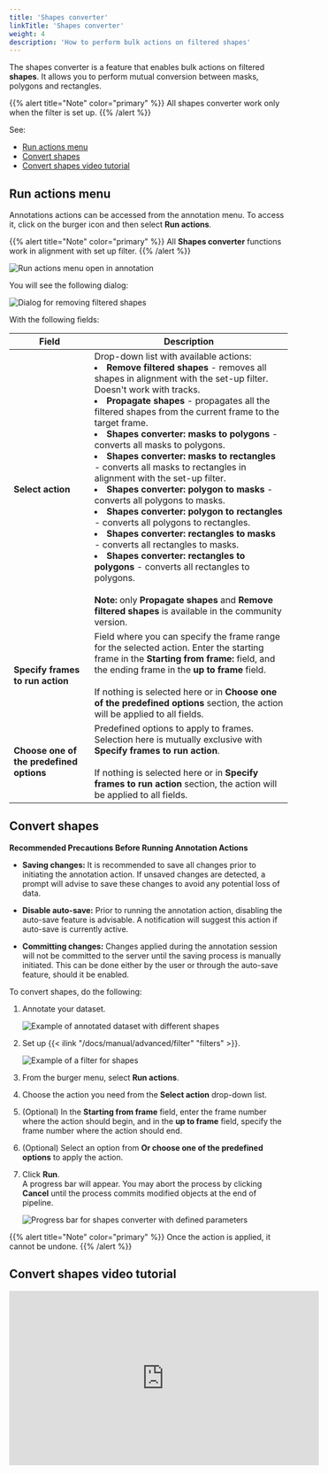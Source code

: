 ```yaml
---
title: 'Shapes converter'
linkTitle: 'Shapes converter'
weight: 4
description: 'How to perform bulk actions on filtered shapes'
---
```


The shapes converter is a feature that enables bulk actions on filtered **shapes**. It allows you to perform mutual
conversion between masks, polygons and rectangles.

{{% alert title="Note" color="primary" %}}
All shapes converter work only when the filter is set up.
{{% /alert %}}

See:

- [Run actions menu](#run-actions-menu)
- [Convert shapes](#convert-shapes)
- [Convert shapes video tutorial](#convert-shapes-video-tutorial)

## Run actions menu

Annotations actions can be accessed from the annotation menu.
To access it, click on the burger icon
and then select **Run actions**.

{{% alert title="Note" color="primary" %}}
All **Shapes converter** functions work in alignment with set up filter.
{{% /alert %}}

![Run actions menu open in annotation](/images/run-actions-menu.jpg)

You will see the following dialog:

<!--lint disable maximum-line-length-->

![Dialog for removing filtered shapes](/images/shapes-converter-dialog.jpg)

With the following fields:


| Field                                    | Description                                                                                                                                                                                                                                                                                                                                                                                                                                                                                                                                                                                                                                                                                                                                                                                                                  |
| ---------------------------------------- | ---------------------------------------------------------------------------------------------------------------------------------------------------------------------------------------------------------------------------------------------------------------------------------------------------------------------------------------------------------------------------------------------------------------------------------------------------------------------------------------------------------------------------------------------------------------------------------------------------------------------------------------------------------------------------------------------------------------------------------------------------------------------------------------------------------------------------- |
| **Select action**                        | Drop-down list with available actions: <br><li>**Remove filtered shapes** - removes all shapes in alignment with the set-up filter. Doesn't work with tracks.</li><li>**Propagate shapes** - propagates all the filtered shapes from the current frame to the target frame.</li><li>**Shapes converter: masks to polygons** - converts all masks to polygons.</li><li>**Shapes converter: masks to rectangles** - converts all masks to rectangles in alignment with the set-up filter.</li><li>**Shapes converter: polygon to masks** - converts all polygons to masks.</li><li>**Shapes converter: polygon to rectangles** - converts all polygons to rectangles.</li><li>**Shapes converter: rectangles to masks** - converts all rectangles to masks.</li><li>**Shapes converter: rectangles to polygons** - converts all rectangles to polygons.</li><br>**Note:** only **Propagate shapes** and **Remove filtered shapes** is available in the community version. |
| **Specify frames to run action**         | Field where you can specify the frame range for the selected action. Enter the starting frame in the **Starting from frame:** field, and the ending frame in the **up to frame** field. <br><br>If nothing is selected here or in **Choose one of the predefined options** section, the action will be applied to all fields.                                                                                                                                                                                                                                                                                                                                                                                                                                                                                                |
| **Choose one of the predefined options** | Predefined options to apply to frames. Selection here is mutually exclusive with **Specify frames to run action**. <br><br>If nothing is selected here or in **Specify frames to run action** section, the action will be applied to all fields.                                                                                                                                                                                                                                                                                                                                                                                                                                                                                                                                                                             |

<!--lint enable maximum-line-length-->

## Convert shapes

**Recommended Precautions Before Running Annotation Actions**

- **Saving changes:** It is recommended to save all changes prior to initiating the annotation action.
  If unsaved changes are detected, a prompt will advise to save these changes
  to avoid any potential loss of data.

- **Disable auto-save:** Prior to running the annotation action, disabling the auto-save feature
  is advisable. A notification will suggest this action if auto-save is currently active.

- **Committing changes:** Changes applied during the annotation session
  will not be committed to the server until the saving process is manually
  initiated. This can be done either by the user or through the
  auto-save feature, should it be enabled.

To convert shapes, do the following:

1. Annotate your dataset.

   ![Example of annotated dataset with different shapes](/images/shapes-converter-annotated-dataset.jpg)

2. Set up {{< ilink "/docs/manual/advanced/filter" "filters" >}}.

   ![Example of a filter for shapes](/images/shapes-converter-setup-filter.png)

3. From the burger menu, select **Run actions**.
4. Choose the action you need from the **Select action** drop-down list.
5. (Optional) In the **Starting from frame** field, enter the frame number where the action should begin,
   and in the **up to frame** field, specify the frame number where the action should end.
6. (Optional) Select an option from **Or choose one of the predefined options** to apply the action.
7. Click **Run**. <br> A progress bar will appear. You may abort the process by clicking **Cancel** until the process commits modified objects at the end of pipeline.

   ![Progress bar for shapes converter with defined parameters](/images/shapes-converter-action-run.jpg)

{{% alert title="Note" color="primary" %}}
Once the action is applied, it cannot be undone.
{{% /alert %}}

## Convert shapes video tutorial

<!--lint disable maximum-line-length-->

<iframe width="560" height="315" src="https://www.youtube.com/embed/sAVEdjmw0C0?si=ZhRuwdAMSNrdieBp" title="YouTube video player" frameborder="0" allow="accelerometer; autoplay; clipboard-write; encrypted-media; gyroscope; picture-in-picture; web-share" allowfullscreen></iframe>

<!--lint enable maximum-line-length-->
